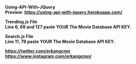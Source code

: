 <b>Using-API-With-JQuery<b><br>
Preview: https://using-api-with-jquery.herokuapp.com/

Trending.js File<br>
Line 6, 68 and 127 paste YOUR The Movie Database API KEY.


Search.js File<br>
Line 11, 79 paste YOUR The Movie Database API KEY.


https://twitter.com/erkangcmn<br>
https://www.instagram.com/erkangcmn/
